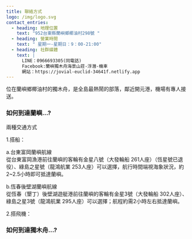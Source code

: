 ```yaml
---
title: 聯絡方式
logo: /img/logo.svg
contact_entries:
  - heading: 地理位置
    text: "952台東縣蘭嶼鄉椰油村298號 "
  - heading: 營業時間
    text: " 星期一-星期日：9：00-21:00"
  - heading: 社群媒體
    text: |
      LINE：0966693305(同電話)
      Facebook:蘭嶼獨木舟海景山莊-浮潛-機車
      網站：https://jovial-euclid-34641f.netlify.app
---
```

位在蘭嶼鄉椰油村的獨木舟，是全島最熱鬧的部落，鄰近開元港，機場有專人接送。

<h3 class="f4 b lh-title mb2">如何到達蘭嶼…?</h3>

兩種交通方式

1.搭船：

a.台東富岡蘭嶼航線\
從台東富岡漁港前往蘭嶼的客輪有金星八號（大發輪船 261人座）（恆星號已退役）、綠島之星號（龍鴻航業 253人座）可以選擇，航行時間端視海象狀況，約2~2.5小時即可抵達蘭嶼。

b.恆春後壁湖蘭嶼航線\
從恆春（墾丁）後壁湖遊艇港前往蘭嶼的客輪有金星3號（大發輪船 302人座）、綠島之星3號（龍鴻航業 295人座）可以選擇；航程約需2小時左右抵達蘭嶼。

2.搭飛機：

<h3 class="f4 b lh-title mb2">如何到達獨木舟…?</h3>